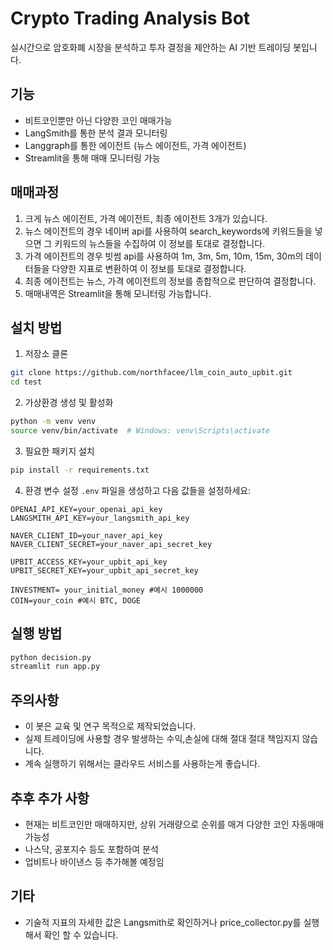 # Crypto Trading Analysis Bot

실시간으로 암호화폐 시장을 분석하고 투자 결정을 제안하는 AI 기반 트레이딩 봇입니다.

## 기능

- 비트코인뿐만 아닌 다양한 코인 매매가능
- LangSmith를 통한 분석 결과 모니터링
- Langgraph를 통한 에이전트 (뉴스 에이전트, 가격 에이전트)
- Streamlit을 통해 매매 모니터링 가능

## 매매과정

1. 크게 뉴스 에이전트, 가격 에이전트, 최종 에이전트 3개가 있습니다.
2. 뉴스 에이전트의 경우 네이버 api를 사용하여 search_keywords에 키워드들을 넣으면 그 키워드의 뉴스들을 수집하여 이 정보를 토대로 결정합니다.
3. 가격 에이전트의 경우 빗썸 api를 사용하여 1m, 3m, 5m, 10m, 15m, 30m의 데이터들을 다양한 지표로 변환하여 이 정보를 토대로 결정합니다.
4. 최종 에이전트는 뉴스, 가격 에이전트의 정보를 종합적으로 판단하여 결정합니다.
5. 매매내역은 Streamlit을 통해 모니터링 가능합니다.

## 설치 방법

1. 저장소 클론
```bash
git clone https://github.com/northfacee/llm_coin_auto_upbit.git
cd test
```

2. 가상환경 생성 및 활성화
```bash
python -m venv venv
source venv/bin/activate  # Windows: venv\Scripts\activate
```

3. 필요한 패키지 설치
```bash
pip install -r requirements.txt
```

4. 환경 변수 설정
`.env` 파일을 생성하고 다음 값들을 설정하세요:
```
OPENAI_API_KEY=your_openai_api_key
LANGSMITH_API_KEY=your_langsmith_api_key

NAVER_CLIENT_ID=your_naver_api_key
NAVER_CLIENT_SECRET=your_naver_api_secret_key

UPBIT_ACCESS_KEY=your_upbit_api_key
UPBIT_SECRET_KEY=your_upbit_api_secret_key

INVESTMENT= your_initial_money #예시 1000000
COIN=your_coin #예시 BTC, DOGE
```

## 실행 방법

```bash
python decision.py
streamlit run app.py
```

## 주의사항

- 이 봇은 교육 및 연구 목적으로 제작되었습니다.
- 실제 트레이딩에 사용할 경우 발생하는 수익,손실에 대해 절대 절대 책임지지 않습니다.
- 계속 실행하기 위해서는 클라우드 서비스를 사용하는게 좋습니다.

## 추후 추가 사항

- 현재는 비트코인만 매매하지만, 상위 거래량으로 순위를 매겨 다양한 코인 자동매매 가능성
- 나스닥, 공포지수 등도 포함하여 분석
- 업비트나 바이낸스 등 추가해볼 예정임

## 기타

- 기술적 지표의 자세한 값은 Langsmith로 확인하거나 price_collector.py를 실행해서 확인 할 수 있습니다.